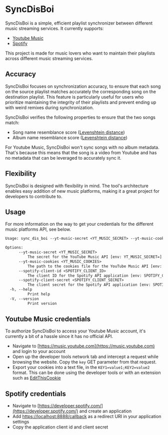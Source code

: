 # SyncDisBoi

SyncDisBoi is a simple, efficient playlist synchronizer between different
music streaming services. It currently supports:
- [Youtube Music](https://music.youtube.com/)
- [Spotify](https://open.spotify.com/)

This project is made for music lovers who want to maintain their playlists across different music streaming services.

## Accuracy

SyncDisBoi focuses on synchronization accuracy, to ensure that each song on the source playlist matches accurately the corresponding song on the destination playlist. This feature is particularly useful for users who prioritize maintaining the integrity of their playlists and prevent ending up with weird remixes during synchronization.

SyncDisBoi verifies the following properties to ensure that the two songs match:
- Song name resemblance score ([Levenshtein distance](https://en.wikipedia.org/wiki/Levenshtein_distance))
- Album name resemblance score ([Levenshtein distance](https://en.wikipedia.org/wiki/Levenshtein_distance))

For Youtube Music, SyncDisBoi won't sync songs with no album metadata. That's because this means that the song is a video from Youtube and has no metadata that can be leveraged to accurately sync it.

## Flexibility

SyncDisBoi is designed with flexibility in mind. The tool's architecture enables easy addition of new music platforms, making it a great project for developers to contribute to.

## Usage

For more information on the way to get your credentials for the different
music platforms API, see below.

```txt
Usage: sync_dis_boi --yt-music-secret <YT_MUSIC_SECRET> --yt-music-cookies <YT_MUSIC_COOKIES> --spotify-client-id <SPOTIFY_CLIENT_ID> --spotify-client-secret <SPOTIFY_CLIENT_SECRET>

Options:
      --yt-music-secret <YT_MUSIC_SECRET>
          The secret for the YouTube Music API [env: YT_MUSIC_SECRET=]
      --yt-music-cookies <YT_MUSIC_COOKIES>
          The path to the cookies file for the YouTube Music API [env: YT_MUSIC_COOKIES=]
      --spotify-client-id <SPOTIFY_CLIENT_ID>
          The client ID for the Spotify API application [env: SPOTIFY_CLIENT_ID=]
      --spotify-client-secret <SPOTIFY_CLIENT_SECRET>
          The client secret for the Spotify API application [env: SPOTIFY_CLIENT_SECRET=]
  -h, --help
          Print help
  -V, --version
          Print version
```

## Youtube Music credentials

To authorize SyncDisBoi to access your Youtube Music account, it's
currently a bit of a hassle since it has no official API.
- Navigate to [https://music.youtube.com](https://music.youtube.com) and login to your account
- Open up the developer tools network tab and intercept a request while
  browsing the website. Copy the `key` GET parameter from that request.
- Export your cookies into a text file, in the `KEY1=value1;KEY2=value2` format. This can be done using the developer tools or with an extension such as [EditThisCookie](https://chrome.google.com/webstore/detail/editthiscookie/fngmhnnpilhplaeedifhccceomclgfbg?hl=en)

## Spotify credentials

- Navigate to [https://developer.spotify.com/](https://developer.spotify.com/)
  and create an application
- Add [https://localhost:8888/callback](https://localhost:8888/callback) as a
  redirect URI in your application settings
- Copy the application client id and client secret

